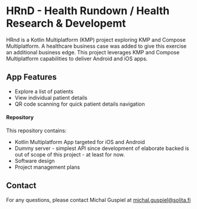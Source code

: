 # HRnD - Health Rundown / Health Research & Developemt

HRnd is a Kotlin Multiplatform (KMP) project exploring KMP and Compose Multiplatform. A healthcare business case was added to give this exercise an additional business edge.  This project leverages KMP and Compose Multiplatform capabilities to deliver Android and iOS apps.

## App Features

- Explore a list of patients
- View individual patient details
- QR code scanning for quick patient details navigation

#### Repository

This repository contains:
- Kotlin Multiplatform App targeted for iOS and Android
- Dummy server - simplest API since development of elaborate backed is out of scope of this project - at least for now.
- Software design
- Project management plans


## Contact

For any questions, please contact Michal Guspiel at michal.guspiel@solita.fi
